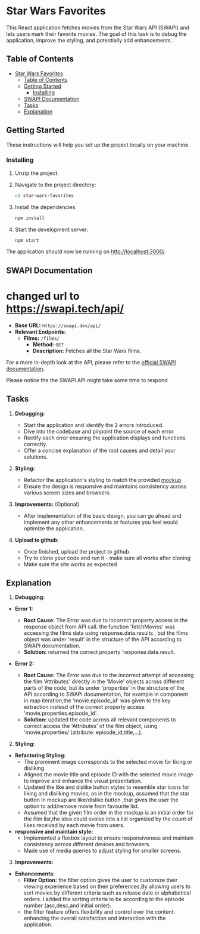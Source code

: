 # Star Wars Favorites

This React application fetches movies from the Star Wars API (SWAPI) and lets users mark their favorite movies. The goal of this task is to debug the application, improve the styling, and potentially add enhancements.

## Table of Contents

- [Star Wars Favorites](#star-wars-favorites)
  - [Table of Contents](#table-of-contents)
  - [Getting Started](#getting-started)
    - [Installing](#installing)
  - [SWAPI Documentation](#swapi-documentation)
  - [Tasks](#tasks)
  - [Explanation](#explanation)


## Getting Started

These instructions will help you set up the project locally on your machine.


### Installing

1. Unzip the project.

2. Navigate to the project directory:
   ```bash
   cd star-wars-favorites
   ```

3. Install the dependencies:
   ```bash
   npm install
   ```

4. Start the development server:
   ```bash
   npm start
   ```

The application should now be running on [http://localhost:3000/](http://localhost:3000/).

## SWAPI Documentation

# changed url to https://swapi.tech/api/

- **Base URL:** `https://swapi.dev/api/`
- **Relevant Endpoints:**
  - **Films:** `/films/`
    - **Method:** `GET`
    - **Description:** Fetches all the Star Wars films.

For a more in-depth look at the API, please refer to the [official SWAPI documentation](https://swapi.dev/documentation).

Please notice the the SWAPI API might take some time to respond


## Tasks

1. **Debugging:** 
    - Start the application and identify the 2 errors introduced.
    - Dive into the codebase and pinpoint the source of each error.
    - Rectify each error ensuring the application displays and functions correctly.
    - Offer a concise explanation of the root causes and detail your solutions.

2. **Styling:** 
    - Refactor the application's styling to match the provided [mockup](page_mockup.png)
    - Ensure the design is responsive and maintains consistency across various screen sizes and browsers.

3. **Improvements:** (Optional)
    - After implementation of the basic design, you can go ahead and implement any other enhancements or features you feel would optimize the application.

4. **Upload to github:**
    - Once finished, upload the project to github.
    - Try to clone your code and run it - make sure all works after cloning
    - Make sure the site works as expected

## Explanation 

1. **Debugging:**

  - **Error 1:**
    - **Root Cause:** The Error was due to incorrect property access in the response object from API call. the function 'fetchMovies' was accessing the films data using response.data.results , but the films object was under 'result' in the structure of the API according to SWAPI documentation.
    - **Solution:** returned the correct property 'response.data.result.
    
  - **Error 2:**
    - **Root Cause:** The Error was due to the incorrect attempt of accessing the film 'Attributes' directly in the 'Movie' objects across different parts of the code, but its under 'properties' in the structure of the API according to SWAPI documentation, 
    for example in <MovieList> component in map iteration,the 'movie.episode_id' was given to the key extraction instead of the correct property access 'movie.properties.episode_id'.
    - **Solution:** updated the code across all relevant components to correct access the 'Attributes' of the film object, using 'movie.properties/ (attribute: episode_id,title,...).

2. **Styling:**

  - **Refactoring Styling:**
    - The prominent image corresponds to the selected movie for liking or disliking.
    - Aligned the movie title and episode ID with the selected movie image to improve and enhance the visual presentation.
    - Updated the like and dislike button styles to resemble star icons for liking and disliking movies, as in the mockup,
      assumed that the star button in mockup are like/dislike button ,that gives the user the option to add/remove movie from favourite list.
    - Assumed that the given film order in the mockup is an initial order for the film list,the idea could evolve into a list organized by the count of likes received by each movie from users.
  - **responsive and maintain style:** 
    - Implemented a flexbox layout to ensure responsiveness and maintain consistency across different devices and browsers.
    - Made use of media queries to adjust styling for smaller screens.

3. **Improvements:**

  - **Enhancements:**
    - **Filter Option:** the filter option gives the user to customize their viewing experience based on their preferences,By allowing users to sort movies by different criteria such as release date or alphabetical orders.
    I added the sorting criteria to be according to the episode number (asc,desc,and initial order).
    - the filter feature offers flexibility and control over the content. enhancing the overall satisfaction and interaction with the application.
